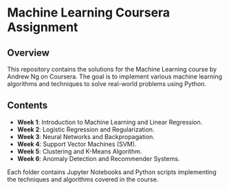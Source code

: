 # Machine Learning Coursera Assignment

## Overview
This repository contains the solutions for the Machine Learning course by Andrew Ng on Coursera. The goal is to implement various machine learning algorithms and techniques to solve real-world problems using Python.

## Contents
- **Week 1**: Introduction to Machine Learning and Linear Regression.
- **Week 2**: Logistic Regression and Regularization.
- **Week 3**: Neural Networks and Backpropagation.
- **Week 4**: Support Vector Machines (SVM).
- **Week 5**: Clustering and K-Means Algorithm.
- **Week 6**: Anomaly Detection and Recommender Systems.
  
Each folder contains Jupyter Notebooks and Python scripts implementing the techniques and algorithms covered in the course.
